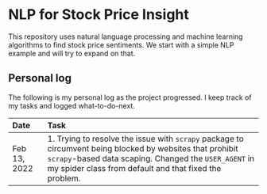 # NLP for Stock Price Insight
This repository uses natural language processing and machine learning algorithms to find stock price sentiments. We start with a simple NLP example and will try to expand on that.


## Personal log
The following is my personal log as the project progressed. I keep track of my tasks and logged what-to-do-next.

|Date|Task|
|:---|:---|
|Feb 13, 2022| 1. Trying to resolve the issue with `scrapy` package to circumvent being blocked by websites that prohibit `scrapy`-based data scaping. Changed the `USER_AGENT` in my spider class from default and that fixed the problem. |
